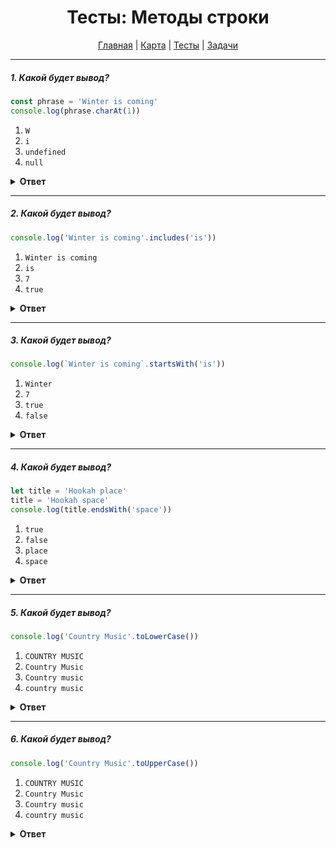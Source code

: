 <div align="center">

# Тесты: Методы строки

[Главная](https://github.com/dollaween/junior-roadmap/)
|
[Карта](/roadmap/README.md)
|
[Тесты](/tests/README.md)
|
[Задачи](/tasks/README.md)

</div>

---

##### 1. Какой будет вывод?

```javascript
const phrase = 'Winter is coming'
console.log(phrase.charAt(1))
```

1. `W`
2. `i`
3. `undefined`
4. `null`

<details><summary><b>Ответ</b></summary>
<p>

**Ответ: 2**

Метод `charAt()` — возвращает указанный символ строки. Счет начинается от `0`. То есть `charAt(0)` — `W`, `charAt(1)` — `i`.

</p>
</details>

---

##### 2. Какой будет вывод?

```javascript
console.log('Winter is coming'.includes('is'))
```

1. `Winter is coming`
2. `is`
3. `7`
4. `true`

<details><summary><b>Ответ</b></summary>
<p>

**Ответ: 4**

Метод `includes()` проверяет, содержит ли строка заданную подстроку, и возвращает, соответственно `true` или `false`.

</p>
</details>

---

##### 3. Какой будет вывод?

```javascript
console.log(`Winter is coming`.startsWith('is'))
```

1. `Winter`
2. `7`
3. `true`
4. `false`

<details><summary><b>Ответ</b></summary>
<p>

**Ответ: 4**

Метод `startsWith()` помогает определить, начинается ли строка с символов указанных в скобках, возвращая, соответственно, `true` или `false`.

Примеры:
* `'Winter is coming'.startsWith('Winter')` —> `true`
* `'Winter is coming'.startsWith('coming')` —> `false`

</p>
</details>

---

##### 4. Какой будет вывод?

```javascript
let title = 'Hookah place'
title = 'Hookah space'
console.log(title.endsWith('space'))
```

1. `true`
2. `false`
3. `place`
4. `space`

<details><summary><b>Ответ</b></summary>
<p>

**Ответ: 1**

Метод `endsWith()` позволяет определить, заканчивается ли строка символами указанными в скобках, возвращая, соответственно, `true` или `false`.

</p>
</details>

---

##### 5. Какой будет вывод?

```javascript
console.log('Country Music'.toLowerCase())
```

1. `COUNTRY MUSIC`
2. `Country Music`
3. `Country music`
4. `country music`

<details><summary><b>Ответ</b></summary>
<p>

**Ответ: 4**

Метод `toLowerCase()` возвращает значение строки, преобразованное в нижний регистр.

</p>
</details>

---

##### 6. Какой будет вывод?

```javascript
console.log('Country Music'.toUpperCase())
```

1. `COUNTRY MUSIC`
2. `Country Music`
3. `Country music`
4. `country music`

<details><summary><b>Ответ</b></summary>
<p>

**Ответ: 1**

Метод `toUpperCase()` возвращает значение строки, преобразованное в верхний регистр.

</p>
</details>




